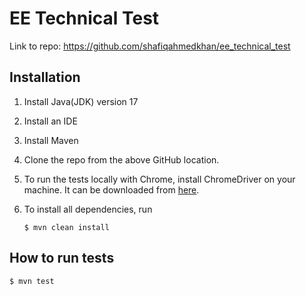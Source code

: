 # EE Technical Test

Link to repo: https://github.com/shafiqahmedkhan/ee_technical_test

## Installation

1. Install Java(JDK) version 17
2. Install an IDE
3. Install Maven
4. Clone the repo from the above GitHub location.
5. To run the tests locally with Chrome, install ChromeDriver on your machine. It can be downloaded from [here](https://chromedriver.chromium.org/).
6. To install all dependencies, run


    ```
    $ mvn clean install
    ```

## How to run tests
```
$ mvn test
```
